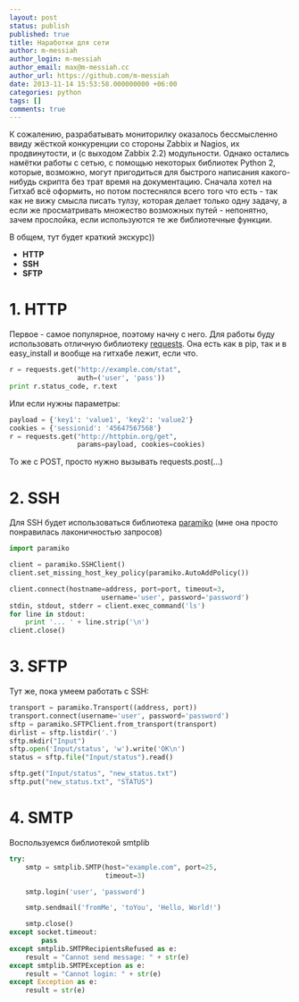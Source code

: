 ```yaml
---
layout: post
status: publish
published: true
title: Наработки для сети
author: m-messiah
author_login: m-messiah
author_email: max@m-messiah.cc
author_url: https://github.com/m-messiah
date: 2013-11-14 15:53:58.000000000 +06:00
categories: python
tags: []
comments: true
---
```


К сожалению, разрабатывать мониторилку оказалось бессмысленно ввиду жёсткой конкуренции со стороны Zabbix и Nagios, их продвинутости, и (с выходом Zabbix 2.2) модульности.
Однако остались намётки работы с сетью, с помощью некоторых библиотек Python 2, которые, возможно, могут пригодиться для быстрого написания какого-нибудь скрипта без трат время на документацию.
Сначала хотел на Гитхаб всё оформить, но потом постеснялся всего того что есть - так как не вижу смысла писать тулзу, которая делает только одну задачу, а если же просматривать множество возможных путей - непонятно, зачем прослойка, если используются те же библиотечные функции.

В общем, тут будет краткий экскурс))

+ **HTTP**
+ **SSH**
+ **SFTP**

<!--more-->

# 1. HTTP #
Первое - самое популярное, поэтому начну с него. Для работы буду использовать отличную библиотеку [requests](www.python-requests.org/en/latest/). Она есть как в pip, так и в easy_install и вообще на гитхабе лежит, если что.

```python
r = requests.get("http://example.com/stat",
                 auth=('user', 'pass'))
print r.status_code, r.text
```

Или если нужны параметры:

```python
payload = {'key1': 'value1', 'key2': 'value2'}
cookies = {'sessionid': '45647567568'}
r = requests.get("http://httpbin.org/get",
                 params=payload, cookies=cookies)
```

То же с POST, просто нужно вызывать requests.post(...)
# 2. SSH #
Для SSH будет использоваться библиотека [paramiko](https://github.com/paramiko/paramiko/) (мне она просто понравилась лаконичностью запросов)

```python
import paramiko

client = paramiko.SSHClient()
client.set_missing_host_key_policy(paramiko.AutoAddPolicy())

client.connect(hostname=address, port=port, timeout=3,
                       username='user', password='password')
stdin, stdout, stderr = client.exec_command('ls')
for line in stdout:
    print '... ' + line.strip('\n')
client.close()
```

# 3. SFTP #
Тут же, пока умеем работать с SSH:

```python
transport = paramiko.Transport((address, port))
transport.connect(username='user', password='password')
sftp = paramiko.SFTPClient.from_transport(transport)
dirlist = sftp.listdir('.')
sftp.mkdir("Input")
sftp.open('Input/status', 'w').write('OK\n')
status = sftp.file("Input/status").read()

sftp.get("Input/status", "new_status.txt")
sftp.put("new_status.txt", "STATUS")
```

# 4. SMTP #
Воспользуемся библиотекой smtplib

```python
try:
    smtp = smtplib.SMTP(host="example.com", port=25,
                        timeout=3)

    smtp.login('user', 'password')

    smtp.sendmail('fromMe', 'toYou', 'Hello, World!')

    smtp.close()
except socket.timeout:
        pass
except smtplib.SMTPRecipientsRefused as e:
    result = "Cannot send message: " + str(e)
except smtplib.SMTPException as e:
    result = "Cannot login: " + str(e)
except Exception as e:
    result = str(e)
```

